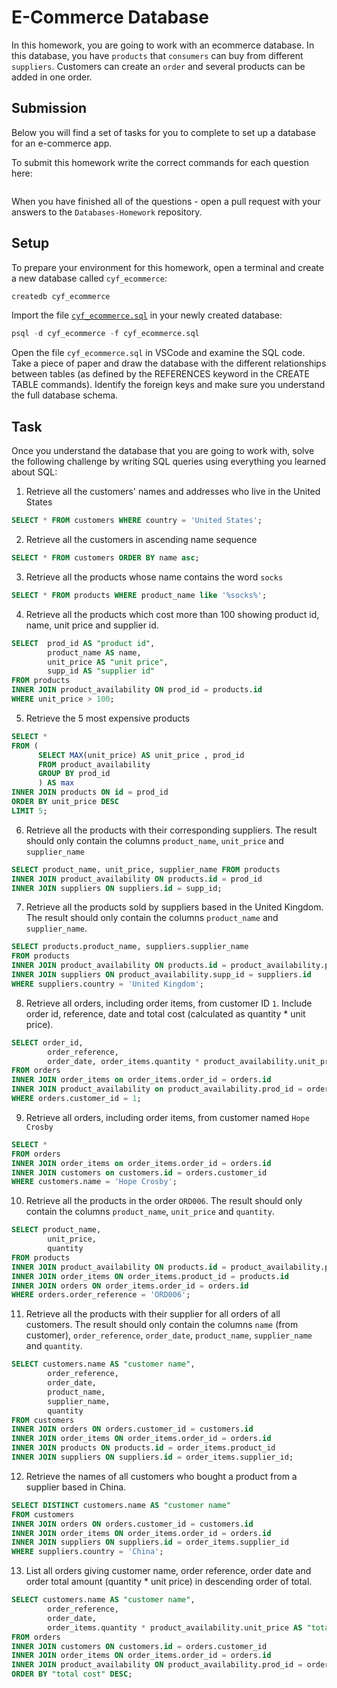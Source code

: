 # E-Commerce Database

In this homework, you are going to work with an ecommerce database. In this database, you have `products` that `consumers` can buy from different `suppliers`. Customers can create an `order` and several products can be added in one order.

## Submission

Below you will find a set of tasks for you to complete to set up a database for an e-commerce app.

To submit this homework write the correct commands for each question here:
```sql


```

When you have finished all of the questions - open a pull request with your answers to the `Databases-Homework` repository.

## Setup

To prepare your environment for this homework, open a terminal and create a new database called `cyf_ecommerce`:

```sql
createdb cyf_ecommerce
```

Import the file [`cyf_ecommerce.sql`](./cyf_ecommerce.sql) in your newly created database:

```sql
psql -d cyf_ecommerce -f cyf_ecommerce.sql
```

Open the file `cyf_ecommerce.sql` in VSCode and examine the SQL code. Take a piece of paper and draw the database with the different relationships between tables (as defined by the REFERENCES keyword in the CREATE TABLE commands). Identify the foreign keys and make sure you understand the full database schema.

## Task

Once you understand the database that you are going to work with, solve the following challenge by writing SQL queries using everything you learned about SQL:

1. Retrieve all the customers' names and addresses who live in the United States
```sql
SELECT * FROM customers WHERE country = 'United States';
```
2. Retrieve all the customers in ascending name sequence
```sql
SELECT * FROM customers ORDER BY name asc;
```
3. Retrieve all the products whose name contains the word `socks`
```sql
SELECT * FROM products WHERE product_name like '%socks%';
```
4. Retrieve all the products which cost more than 100 showing product id, name, unit price and supplier id.
```sql
SELECT  prod_id AS "product id", 
        product_name AS name, 
        unit_price AS "unit price",  
        supp_id AS "supplier id"
FROM products 
INNER JOIN product_availability ON prod_id = products.id
WHERE unit_price > 100;
```
5. Retrieve the 5 most expensive products
```sql
SELECT * 
FROM (
      SELECT MAX(unit_price) AS unit_price , prod_id 
      FROM product_availability  
      GROUP BY prod_id
      ) AS max 
INNER JOIN products ON id = prod_id 
ORDER BY unit_price DESC 
LIMIT 5;
```
6. Retrieve all the products with their corresponding suppliers. The result should only contain the columns `product_name`, `unit_price` and `supplier_name`
```sql
SELECT product_name, unit_price, supplier_name FROM products 
INNER JOIN product_availability ON products.id = prod_id
INNER JOIN suppliers ON suppliers.id = supp_id;
```
7. Retrieve all the products sold by suppliers based in the United Kingdom. The result should only contain the columns `product_name` and `supplier_name`.
```sql
SELECT products.product_name, suppliers.supplier_name 
FROM products
INNER JOIN product_availability ON products.id = product_availability.prod_id
INNER JOIN suppliers ON product_availability.supp_id = suppliers.id
WHERE suppliers.country = 'United Kingdom';
```
8. Retrieve all orders, including order items, from customer ID `1`. Include order id, reference, date and total cost (calculated as quantity * unit price).
```sql
SELECT order_id, 
        order_reference, 
        order_date, order_items.quantity * product_availability.unit_price as "total cost" 
FROM orders
INNER JOIN order_items on order_items.order_id = orders.id
INNER JOIN product_availability on product_availability.prod_id = order_items.product_id and product_availability.supp_id = order_items.supplier_id
WHERE orders.customer_id = 1;
```
9. Retrieve all orders, including order items, from customer named `Hope Crosby`
```sql
SELECT * 
FROM orders
INNER JOIN order_items on order_items.order_id = orders.id
INNER JOIN customers on customers.id = orders.customer_id
WHERE customers.name = 'Hope Crosby';
```
10. Retrieve all the products in the order `ORD006`. The result should only contain the columns `product_name`, `unit_price` and `quantity`.
```sql
SELECT product_name, 
        unit_price, 
        quantity 
FROM products 
INNER JOIN product_availability ON products.id = product_availability.prod_id 
INNER JOIN order_items ON order_items.product_id = products.id 
INNER JOIN orders ON order_items.order_id = orders.id 
WHERE orders.order_reference = 'ORD006';
```
11. Retrieve all the products with their supplier for all orders of all customers. The result should only contain the columns `name` (from customer), `order_reference`, `order_date`, `product_name`, `supplier_name` and `quantity`.
```sql
SELECT customers.name AS "customer name", 
        order_reference, 
        order_date, 
        product_name, 
        supplier_name, 
        quantity 
FROM customers 
INNER JOIN orders ON orders.customer_id = customers.id
INNER JOIN order_items ON order_items.order_id = orders.id 
INNER JOIN products ON products.id = order_items.product_id
INNER JOIN suppliers ON suppliers.id = order_items.supplier_id;
```
12. Retrieve the names of all customers who bought a product from a supplier based in China.
```sql
SELECT DISTINCT customers.name AS "customer name"
FROM customers 
INNER JOIN orders ON orders.customer_id = customers.id
INNER JOIN order_items ON order_items.order_id = orders.id 
INNER JOIN suppliers ON suppliers.id = order_items.supplier_id 
WHERE suppliers.country = 'China';
```
13. List all orders giving customer name, order reference, order date and order total amount (quantity * unit price) in descending order of total.
```sql
SELECT customers.name AS "customer name", 
        order_reference, 
        order_date, 
        order_items.quantity * product_availability.unit_price AS "total cost" 
FROM orders
INNER JOIN customers ON customers.id = orders.customer_id
INNER JOIN order_items ON order_items.order_id = orders.id
INNER JOIN product_availability ON product_availability.prod_id = order_items.product_id AND product_availability.supp_id = order_items.supplier_id 
ORDER BY "total cost" DESC;
```

